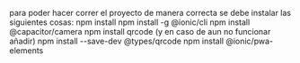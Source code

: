 para poder hacer correr el proyecto de manera correcta se debe instalar las siguientes cosas:
npm install
npm install -g @ionic/cli 
npm install @capacitor/camera
npm install qrcode (y en caso de aun no funcionar añadir) npm install --save-dev @types/qrcode
npm install @ionic/pwa-elements
